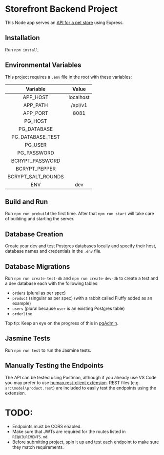 # Storefront Backend Project
This Node app serves an [API for a pet store](http://localhost:8081/api/v1) using Express.

## Installation
Run `npm install`.

## Environmental Variables
This project requires a `.env` file in the root with these variables:
    
| Variable              | Value     |
| :-------------------: | :-------: |
| APP_HOST              | localhost |
| APP_PATH              | /api/v1   |    
| APP_PORT              | 8081      |
| PG_HOST               |           |
| PG_DATABASE           |           |
| PG_DATABASE_TEST      |           |
| PG_USER               |           |
| PG_PASSWORD           |           |
| BCRYPT_PASSWORD       |           |
| BCRYPT_PEPPER         |           |
| BCRYPT_SALT_ROUNDS    |           |
| ENV                   | dev       |

## Build and Run
Run `npm run prebuild` the first time.
After that `npm run start` will take care of building and starting the server.

## Database Creation
Create your dev and test Postgres databases locally and specify their host, database names and credentials in the `.env` file.

## Database Migrations
Run `npm run create-test-db` and `npm run create-dev-db` to create a test and a dev database each with the following tables:
- `orders` (plural as per spec)
- `product` (singular as per spec) (with a rabbit called Fluffy added as an example)
- `users` (plural because `user` is an existing Postgres table)
- `orderline`

Top tip: Keep an eye on the progress of this in [pgAdmin](http://127.0.0.1:51429/browser/).

## Jasmine Tests
Run `npm run test` to run the Jasmine tests.

## Manually Testing the Endpoints
The API can be tested using Postman, although if you already use VS Code you may prefer to use [humao.rest-client extension](https://marketplace.visualstudio.com/items?itemName=humao.rest-client). REST files (e.g. `src\model\product.rest`) are included to easily test the endpoints using the extension.


# TODO:
- Endpoints must be CORS enabled.
- Make sure that JWTs are required for the routes listed in `REQUIUREMENTS.md`.
- Before submitting project, spin it up and test each endpoint to make sure they match requirements.